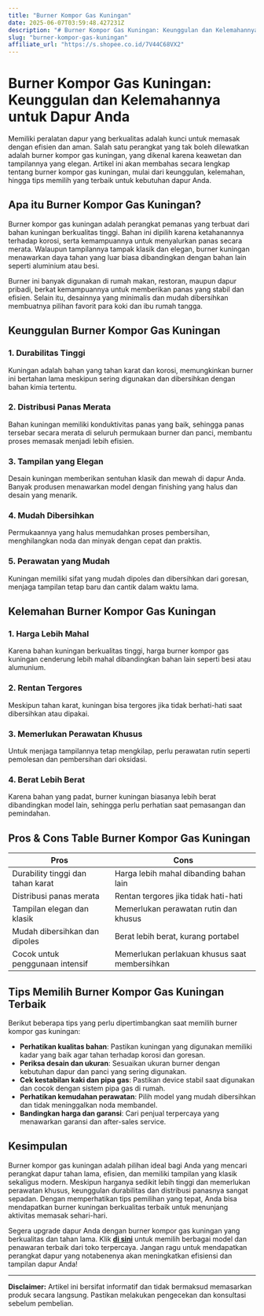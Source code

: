 ```yaml
---
title: "Burner Kompor Gas Kuningan"
date: 2025-06-07T03:59:48.427231Z
description: "# Burner Kompor Gas Kuningan: Keunggulan dan Kelemahannya untuk Dapur Anda..."
slug: "burner-kompor-gas-kuningan"
affiliate_url: "https://s.shopee.co.id/7V44C68VX2"
---
```

# Burner Kompor Gas Kuningan: Keunggulan dan Kelemahannya untuk Dapur Anda

Memiliki peralatan dapur yang berkualitas adalah kunci untuk memasak dengan efisien dan aman. Salah satu perangkat yang tak boleh dilewatkan adalah burner kompor gas kuningan, yang dikenal karena keawetan dan tampilannya yang elegan. Artikel ini akan membahas secara lengkap tentang burner kompor gas kuningan, mulai dari keunggulan, kelemahan, hingga tips memilih yang terbaik untuk kebutuhan dapur Anda.

## Apa itu Burner Kompor Gas Kuningan?

Burner kompor gas kuningan adalah perangkat pemanas yang terbuat dari bahan kuningan berkualitas tinggi. Bahan ini dipilih karena ketahanannya terhadap korosi, serta kemampuannya untuk menyalurkan panas secara merata. Walaupun tampilannya tampak klasik dan elegan, burner kuningan menawarkan daya tahan yang luar biasa dibandingkan dengan bahan lain seperti aluminium atau besi.

Burner ini banyak digunakan di rumah makan, restoran, maupun dapur pribadi, berkat kemampuannya untuk memberikan panas yang stabil dan efisien. Selain itu, desainnya yang minimalis dan mudah dibersihkan membuatnya pilihan favorit para koki dan ibu rumah tangga.

## Keunggulan Burner Kompor Gas Kuningan

### 1. Durabilitas Tinggi
Kuningan adalah bahan yang tahan karat dan korosi, memungkinkan burner ini bertahan lama meskipun sering digunakan dan dibersihkan dengan bahan kimia tertentu.

### 2. Distribusi Panas Merata
Bahan kuningan memiliki konduktivitas panas yang baik, sehingga panas tersebar secara merata di seluruh permukaan burner dan panci, membantu proses memasak menjadi lebih efisien.

### 3. Tampilan yang Elegan
Desain kuningan memberikan sentuhan klasik dan mewah di dapur Anda. Banyak produsen menawarkan model dengan finishing yang halus dan desain yang menarik.

### 4. Mudah Dibersihkan
Permukaannya yang halus memudahkan proses pembersihan, menghilangkan noda dan minyak dengan cepat dan praktis.

### 5. Perawatan yang Mudah
Kuningan memiliki sifat yang mudah dipoles dan dibersihkan dari goresan, menjaga tampilan tetap baru dan cantik dalam waktu lama.

## Kelemahan Burner Kompor Gas Kuningan

### 1. Harga Lebih Mahal
Karena bahan kuningan berkualitas tinggi, harga burner kompor gas kuningan cenderung lebih mahal dibandingkan bahan lain seperti besi atau alumunium.

### 2. Rentan Tergores
Meskipun tahan karat, kuningan bisa tergores jika tidak berhati-hati saat dibersihkan atau dipakai.

### 3. Memerlukan Perawatan Khusus
Untuk menjaga tampilannya tetap mengkilap, perlu perawatan rutin seperti pemolesan dan pembersihan dari oksidasi.

### 4. Berat Lebih Berat
Karena bahan yang padat, burner kuningan biasanya lebih berat dibandingkan model lain, sehingga perlu perhatian saat pemasangan dan pemindahan.

## Pros & Cons Table Burner Kompor Gas Kuningan

| **Pros** | **Cons** |
|---------------------------|------------------------------|
| Durability tinggi dan tahan karat | Harga lebih mahal dibanding bahan lain |
| Distribusi panas merata | Rentan tergores jika tidak hati-hati |
| Tampilan elegan dan klasik | Memerlukan perawatan rutin dan khusus |
| Mudah dibersihkan dan dipoles | Berat lebih berat, kurang portabel |
| Cocok untuk penggunaan intensif | Memerlukan perlakuan khusus saat membersihkan |

## Tips Memilih Burner Kompor Gas Kuningan Terbaik

Berikut beberapa tips yang perlu dipertimbangkan saat memilih burner kompor gas kuningan:

- **Perhatikan kualitas bahan**: Pastikan kuningan yang digunakan memiliki kadar yang baik agar tahan terhadap korosi dan goresan.
- **Periksa desain dan ukuran**: Sesuaikan ukuran burner dengan kebutuhan dapur dan panci yang sering digunakan.
- **Cek kestabilan kaki dan pipa gas**: Pastikan device stabil saat digunakan dan cocok dengan sistem pipa gas di rumah.
- **Perhatikan kemudahan perawatan**: Pilih model yang mudah dibersihkan dan tidak meninggalkan noda membandel.
- **Bandingkan harga dan garansi**: Cari penjual terpercaya yang menawarkan garansi dan after-sales service.

## Kesimpulan

Burner kompor gas kuningan adalah pilihan ideal bagi Anda yang mencari perangkat dapur tahan lama, efisien, dan memiliki tampilan yang klasik sekaligus modern. Meskipun harganya sedikit lebih tinggi dan memerlukan perawatan khusus, keunggulan durabilitas dan distribusi panasnya sangat sepadan. Dengan memperhatikan tips pemilihan yang tepat, Anda bisa mendapatkan burner kuningan berkualitas terbaik untuk menunjang aktivitas memasak sehari-hari.

Segera upgrade dapur Anda dengan burner kompor gas kuningan yang berkualitas dan tahan lama. Klik **[di sini](https://s.shopee.co.id/7V44C68VX2)** untuk memilih berbagai model dan penawaran terbaik dari toko terpercaya. Jangan ragu untuk mendapatkan perangkat dapur yang notabenenya akan meningkatkan efisiensi dan tampilan dapur Anda!

---

**Disclaimer:** Artikel ini bersifat informatif dan tidak bermaksud memasarkan produk secara langsung. Pastikan melakukan pengecekan dan konsultasi sebelum pembelian.